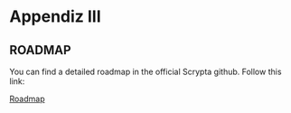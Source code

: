 # Appendiz III

## ROADMAP

You can find a detailed roadmap in the official Scrypta github.
Follow this link:

[Roadmap](https://github.com/scryptachain/roadmap/projects/1)